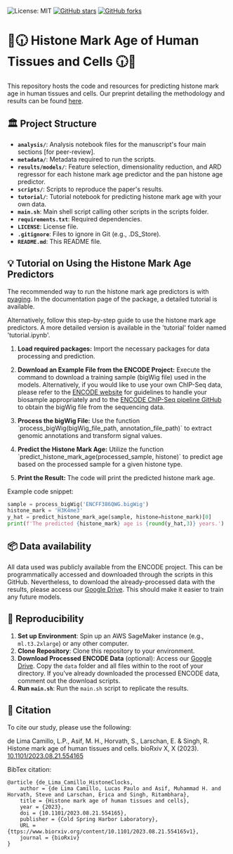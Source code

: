 ![License: MIT](https://img.shields.io/badge/License-MIT-yellow.svg)
[![GitHub stars](https://img.shields.io/github/stars/rsinghlab/HistoneClocks)](https://github.com/rsinghlab/HistoneClocks/stargazers)
[![GitHub forks](https://img.shields.io/github/forks/rsinghlab/HistoneClocks)](https://github.com/rsinghlab/HistoneClocks/network/members)

# 🧬🕡 Histone Mark Age of Human Tissues and Cells 🕡🧬

This repository hosts the code and resources for predicting histone mark age in human tissues and cells. Our preprint detailing the methodology and results can be found [here](https://www.biorxiv.org/content/10.1101/2023.08.21.554165v3).

## 🏛️ Project Structure

- **`analysis/`**: Analysis notebook files for the manuscript's four main sections [for peer-review].
- **`metadata/`**: Metadata required to run the scripts.
- **`results/models/`**: Feature selection, dimensionality reduction, and ARD regressor for each histone mark age predictor and the pan histone age predictor.
- **`scripts/`**: Scripts to reproduce the paper's results.
- **`tutorial/`**: Tutorial notebook for predicting histone mark age with your own data.
- **`main.sh`**: Main shell script calling other scripts in the scripts folder.
- **`requirements.txt`**: Required dependencies.
- **`LICENSE`**: License file.
- **`.gitignore`**: Files to ignore in Git (e.g., .DS_Store).
- **`README.md`**: This README file.

## 💡 Tutorial on Using the Histone Mark Age Predictors

The recommended way to run the histone mark age predictors is with [pyaging](https://github.com/rsinghlab/pyaging). In the documentation page of the package, a detailed tutorial is available. 

Alternatively, follow this step-by-step guide to use the histone mark age predictors. A more detailed version is available in the 'tutorial' folder named 'tutorial.ipynb'.

1. **Load required packages:**
   Import the necessary packages for data processing and prediction.

2. **Download an Example File from the ENCODE Project:**
   Execute the command to download a training sample (bigWig file) used in the models. Alternatively, if you would like to use your own ChIP-Seq data, please refer to the [ENCODE website](https://www.encodeproject.org) for guidelines to handle your biosample appropriately and to the [ENCODE ChIP-Seq pipeline GitHub](https://github.com/ENCODE-DCC/chip-seq-pipeline2) to obtain the bigWig file from the sequencing data.

3. **Process the bigWig File:**
   Use the function \`process_bigWig(bigWig_file_path, annotation_file_path)\` to extract genomic annotations and transform signal values.

4. **Predict the Histone Mark Age:**
   Utilize the function \`predict_histone_mark_age(processed_sample, histone)\` to predict age based on the processed sample for a given histone type.

5. **Print the Result:**
   The code will print the predicted histone mark age.
   
Example code snippet:
```python
sample = process_bigWig('ENCFF386QWG.bigWig')
histone_mark = 'H3K4me3'
y_hat = predict_histone_mark_age(sample, histone=histone_mark)[0]
print(f'The predicted {histone_mark} age is {round(y_hat,3)} years.')

```

## 📦 Data availability

All data used was publicly available from the ENCODE project. This can be programmatically accessed and downloaded through the scripts in this GitHub. Nevertheless, to download the already-processed data with the results, please access our [Google Drive](https://drive.google.com/drive/u/2/folders/1mhpAH_bXOyutNfWi0VZdQi0DvQOa7edN). This should make it easier to train any future models. 

## 🚀 Reproducibility

1. **Set up Environment**: Spin up an AWS SageMaker instance (e.g., `ml.t3.2xlarge`) or any other computer.
2. **Clone Repository**: Clone this repository to your environment.
3. **Download Processed ENCODE Data** (optional): Access our [Google Drive](https://drive.google.com/drive/u/2/folders/1mhpAH_bXOyutNfWi0VZdQi0DvQOa7edN). Copy the `data` folder and all files within to the root of your directory. If you've already downloaded the processed ENCODE data, comment out the download scripts.
4. **Run `main.sh`**: Run the `main.sh` script to replicate the results.

## 📝 Citation

To cite our study, please use the following:

de Lima Camillo, L.P., Asif, M. H., Horvath, S., Larschan, E. & Singh, R. Histone mark age of human tissues and cells. bioRxiv X, X (2023). [10.1101/2023.08.21.554165](https://www.biorxiv.org/content/10.1101/2023.08.21.554165v1)

BibTex citation:
```
@article {de_Lima_Camillo_HistoneClocks,
	author = {de Lima Camillo, Lucas Paulo and Asif, Muhammad H. and Horvath, Steve and Larschan, Erica and Singh, Ritambhara},
	title = {Histone mark age of human tissues and cells},
	year = {2023},
	doi = {10.1101/2023.08.21.554165},
	publisher = {Cold Spring Harbor Laboratory},
	URL = {ttps://www.biorxiv.org/content/10.1101/2023.08.21.554165v1},
	journal = {bioRxiv}
}
```
